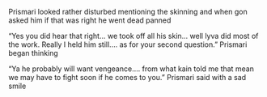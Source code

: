Prismari looked rather disturbed mentioning the skinning and when gon asked him if that was right he went dead panned 

“Yes you did hear that right... we took off all his skin... well lyva did most of the work. Really I held him still.... as for your second question.” Prismari began thinking 

“Ya he probably will want vengeance.... from what kain told me that mean we may have to fight soon if he comes to you.” Prismari said with a sad smile